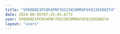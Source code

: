 ```yaml
---
title: "SP08D8E1PCNFAPNF76523K58MRAF6FQJ26588ZY4"
date: 2024-08-05T07:25:43.677Z
user: SP08D8E1PCNFAPNF76523K58MRAF6FQJ26588ZY4
layout: "users"
---
```

    